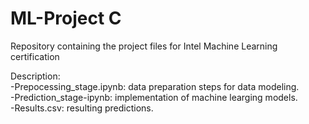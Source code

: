 # ML-Project C
Repository containing the project files for Intel Machine Learning certification

Description: <br />
-Prepocessing_stage.ipynb: data preparation steps for data modeling. <br />
-Prediction_stage-ipynb: implementation of machine learging models. <br />
-Results.csv: resulting predictions. <br />
